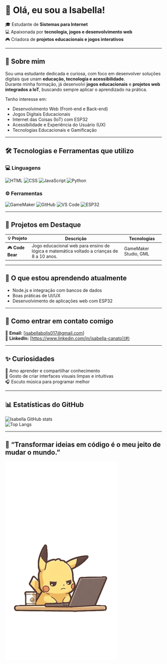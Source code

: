 

# 🌸 Olá, eu sou a Isabella!  

🎓 Estudante de **Sistemas para Internet**  
💻 Apaixonada por **tecnologia, jogos e desenvolvimento web**  
🎮 Criadora de **projetos educacionais e jogos interativos**  

---

## 🧠 Sobre mim  

Sou uma estudante dedicada e curiosa, com foco em desenvolver soluções digitais que unam **educação, tecnologia e acessibilidade**.  
Durante minha formação, já desenvolvi **jogos educacionais** e **projetos web integrados a IoT**, buscando sempre aplicar o aprendizado na prática.  

Tenho interesse em:
- Desenvolvimento Web (Front-end e Back-end)  
- Jogos Digitais Educacionais  
- Internet das Coisas (IoT) com ESP32  
- Acessibilidade e Experiência do Usuário (UX)  
- Tecnologias Educacionais e Gamificação  

---

## 🛠️ Tecnologias e Ferramentas que utilizo  

### 💻 Linguagens  
![HTML](https://img.shields.io/badge/HTML5-E34F26?style=for-the-badge&logo=html5&logoColor=white)
![CSS](https://img.shields.io/badge/CSS3-1572B6?style=for-the-badge&logo=css3&logoColor=white)
![JavaScript](https://img.shields.io/badge/JavaScript-F7DF1E?style=for-the-badge&logo=javascript&logoColor=black)
![Python](https://img.shields.io/badge/Python-3776AB?style=for-the-badge&logo=python&logoColor=white)

### ⚙️ Ferramentas  
![GameMaker](https://img.shields.io/badge/GameMaker-000000?style=for-the-badge&logo=gamemaker&logoColor=white)
![GitHub](https://img.shields.io/badge/GitHub-181717?style=for-the-badge&logo=github&logoColor=white)
![VS Code](https://img.shields.io/badge/VS_Code-0078D4?style=for-the-badge&logo=visualstudiocode&logoColor=white)
![ESP32](https://img.shields.io/badge/ESP32-000000?style=for-the-badge&logo=espressif&logoColor=white)

---

## 🚀 Projetos em Destaque  

| 💡 Projeto | Descrição | Tecnologias |
|-------------|------------|--------------|
| 🎮 **Code Bear** | Jogo educacional web para ensino de lógica e matemática voltado a crianças de 8 a 10 anos. | GameMaker Studio, GML |


---

## 🌱 O que estou aprendendo atualmente  
- Node.js e integração com bancos de dados  
- Boas práticas de UI/UX  
- Desenvolvimento de aplicações web com ESP32  

---

## 💬 Como entrar em contato comigo  

📧 **Email:** [isabellabolis017@gmail.com]  
💼 **LinkedIn:** [https://www.linkedin.com/in/isabella-canato](#)  


---

## ✨ Curiosidades  
🌻 Amo aprender e compartilhar conhecimento  
🎨 Gosto de criar interfaces visuais limpas e intuitivas  
🎧 Escuto música para programar melhor   

---

## 📊 Estatísticas do GitHub  

![Isabella GitHub stats](https://github-readme-stats.vercel.app/api?username=canato17&show_icons=true&theme=radical)  
![Top Langs](https://github-readme-stats.vercel.app/api/top-langs/?username=canato17&layout=compact&theme=radical)

---

## 🩷 “Transformar ideias em código é o meu jeito de mudar o mundo.”  

![Pikachu feliz](imagem/pikachu.gif)


